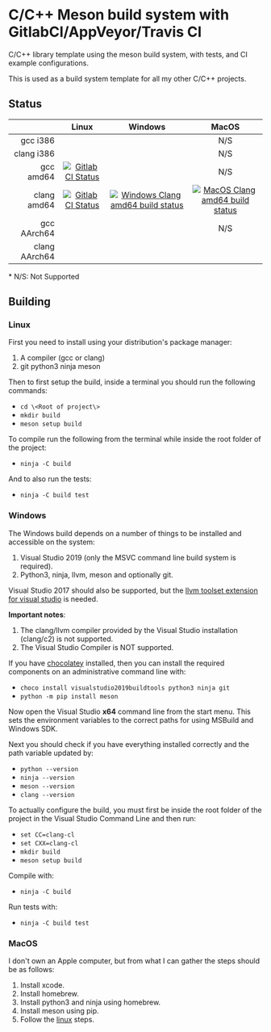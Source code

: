 # C/C++ Meson build system with GitlabCI/AppVeyor/Travis CI

C/C++ library template using the meson build system, with tests, and CI example configurations.

This is used as a build system template for all my other C/C++ projects.

## Status

|               |          Linux         |  Windows  |  MacOS  |
|--------------:|:----------------------:|:---------:|:-------:|
| gcc i386      |                        |           |   N/S   |
| clang i386    |                        |           |   N/S   |
| gcc amd64     |[![Gitlab CI Status]][2]|           |   N/S   |
| clang amd64   |[![Gitlab CI Status]][2]|[![Windows Clang amd64 build status]][3]|[![MacOS Clang amd64 build status]][1]|
| gcc AArch64   |                        |           |   N/S   |
| clang AArch64 |                        |           |         |

\* N/S: Not Supported

[1]: https://travis-ci.org/Sima214/c_cpp_meson_gitlab_appveyor_travis_ci
[2]: https://gitlab.com/Sima214/c_cpp_meson_gitlab_appveyor_travis_ci/-/commits/master
[3]: https://ci.appveyor.com/project/Sima214/c-cpp-meson-gitlab-appveyor-travis-ci

[MacOS Clang amd64 build status]: https://travis-ci.org/Sima214/c_cpp_meson_gitlab_appveyor_travis_ci.svg?branch=master
[Gitlab CI Status]: https://gitlab.com/Sima214/c_cpp_meson_gitlab_appveyor_travis_ci/badges/master/pipeline.svg
[Windows Clang amd64 build status]: https://ci.appveyor.com/api/projects/status/igowx5hdvk58yx2h?svg=true

## Building

### Linux

First you need to install using your distribution's package manager:

1. A compiler (gcc or clang)
1. git python3 ninja meson

Then to first setup the build, inside a terminal you should run the following commands:

- `cd \<Root of project\>`
- `mkdir build`
- `meson setup build`

To compile run the following from the terminal while inside the root folder of the project:

- `ninja -C build`

And to also run the tests:

- `ninja -C build test`

### Windows

The Windows build depends on a number of things to be installed and accessible on the system:

1. Visual Studio 2019 (only the MSVC command line build system is required).
1. Python3, ninja, llvm, meson and optionally git.

Visual Studio 2017 should also be supported, but the [llvm toolset extension for visual studio](https://marketplace.visualstudio.com/items?itemName=LLVMExtensions.llvm-toolchain) is needed.

**Important notes**:

1. The clang/llvm compiler provided by the Visual Studio installation (clang/c2) is not supported.
1. The Visual Studio Compiler is NOT supported.

If you have [chocolatey](https://chocolatey.org) installed, then you can install the required components on an administrative command line with:

- `choco install visualstudio2019buildtools python3 ninja git`
- `python -m pip install meson`

Now open the Visual Studio **x64** command line from the start menu. This sets the environment variables to the correct paths for using MSBuild and Windows SDK.

Next you should check if you have everything installed correctly and the path variable updated by:

- `python --version`
- `ninja --version`
- `meson --version`
- `clang --version`

To actually configure the build, you must first be inside the root folder of the project in the Visual Studio Command Line and then run:

- `set CC=clang-cl`
- `set CXX=clang-cl`
- `mkdir build`
- `meson setup build`

Compile with:

- `ninja -C build`

Run tests with:

- `ninja -C build test`

### MacOS

I don't own an Apple computer, but from what I can gather the steps should be as follows:

1. Install xcode.
1. Install homebrew.
1. Install python3 and ninja using homebrew.
1. Install meson using pip.
1. Follow the [linux](#Linux) steps.
